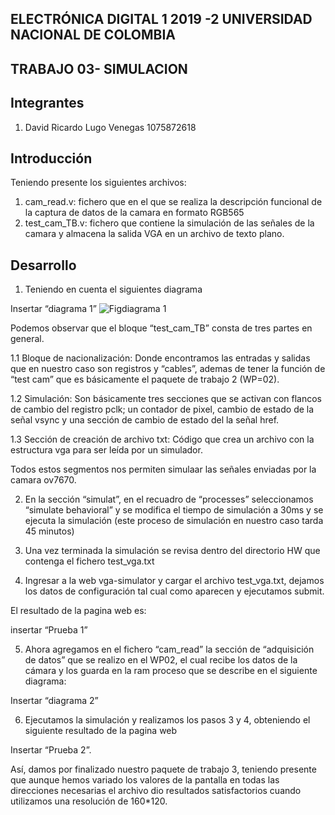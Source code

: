 ##  ELECTRÓNICA DIGITAL 1 2019 -2 UNIVERSIDAD NACIONAL DE COLOMBIA 
## TRABAJO 03- SIMULACION

## Integrantes

1. David Ricardo Lugo Venegas 1075872618

## Introducción 

Teniendo presente los siguientes archivos:

1. cam_read.v: fichero que en el que se realiza la descripción funcional de la captura de datos de la camara en formato RGB565
2. test_cam_TB.v:  fichero que contiene la simulación de las señales de la camara y almacena la salida VGA en un archivo de texto plano.

## Desarrollo

1. Teniendo en cuenta el siguientes diagrama

Insertar “diagrama 1”
![Figdiagrama 1](https://github.com/unal-edigital1-2019-2/work03-smulacion-ov7670-grupo-04/blob/master/docs/figs/diagrama1.png)

Podemos observar que el bloque “test_cam_TB” consta de tres partes en general. 

1.1 Bloque de nacionalización: Donde encontramos las entradas y salidas que en nuestro caso son registros y “cables”, ademas de tener la función de “test cam” que es básicamente el paquete de trabajo 2 (WP=02).

1.2 Simulación: Son básicamente tres secciones que se activan con flancos de cambio del registro pclk; un contador de pixel, cambio de estado de la señal vsync y una sección de cambio de estado del la señal href.

1.3 Sección de creación de archivo txt: Código que crea un archivo con la estructura vga para ser leída por un simulador.

Todos estos segmentos nos permiten simulaar las señales enviadas por la camara ov7670.

2. En la sección “simulat”, en el recuadro de  “processes” seleccionamos  “simulate behavioral” y se modifica el tiempo de simulación a 30ms y se ejecuta la simulación (este proceso de simulación en nuestro caso tarda 45 minutos)

3. Una vez terminada la simulación se revisa dentro del directorio HW que contenga el fichero test_vga.txt

4. Ingresar a la web vga-simulator y cargar el archivo test_vga.txt, dejamos los datos de configuración tal cual como aparecen y ejecutamos submit.

El resultado de la pagina web es:

insertar “Prueba 1”

5. Ahora agregamos en el fichero  “cam_read” la sección de “adquisición de datos” que se realizo en el WP02, el cual recibe los datos de la cámara y los guarda en la ram proceso que se describe en el siguiente diagrama:

Insertar “diagrama 2”


6. Ejecutamos la simulación y realizamos los pasos 3 y 4, obteniendo el siguiente resultado de la pagina web

Insertar “Prueba 2”.

Así, damos por finalizado nuestro paquete de trabajo 3, teniendo presente que aunque hemos variado los valores de la pantalla en todas las direcciones necesarias el archivo dio resultados satisfactorios cuando utilizamos una resolución de 160*120.

